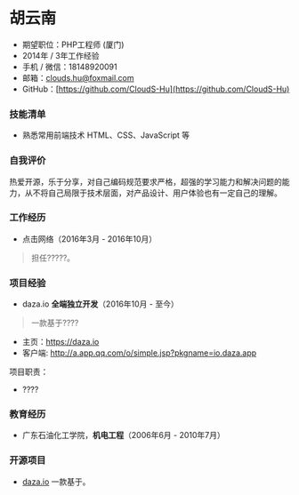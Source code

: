 # 胡云南

- 期望职位：PHP工程师 (厦门)
- 2014年 / 3年工作经验
- 手机 / 微信：18148920091
- 邮箱：clouds.hu@foxmail.com
- GitHub：[https://github.com/CloudS-Hu](https://github.com/CloudS-Hu)

### 技能清单
- 熟悉常用前端技术 HTML、CSS、JavaScript 等

### 自我评价
热爱开源，乐于分享，对自己编码规范要求严格，超强的学习能力和解决问题的能力，从不将自己局限于技术层面，对产品设计、用户体验也有一定自己的理解。

### 工作经历
- 点击网络（2016年3月 - 2016年10月）
> 担任?????。

### 项目经验

- daza.io **全端独立开发**（2016年10月 - 至今）
> 一款基于????

  - 主页：https://daza.io
  - 客户端: http://a.app.qq.com/o/simple.jsp?pkgname=io.daza.app

  项目职责：
  - ????

### 教育经历

- 广东石油化工学院，**机电工程**（2006年6月 - 2010年7月）

### 开源项目
- [daza.io](https://github.com/lijy91/daza-backend)
一款基于。

